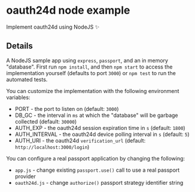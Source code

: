 # oauth24d node example

Implement oauth24d using NodeJS :sparkles:

## Details

A NodeJS sample app using `express`, `passport`, and an in memory "database". First run `npm install`, and then `npm start` to access the implementation yourself (defaults to port `3000`) or `npm test` to run the automated tests.

You can customize the implementation with the following environment variables:

+ PORT - the port to listen on (default: `3000`)
+ DB_GC - the interval in `ms` at which the "database" will be garbage collected (default: `30000`)
+ AUTH_EXP - the oauth24d session expiration time in `s` (default: `1800`)
+ AUTH_INTERVAL - the oauth24d device polling interval in `s` (default: `5`)
+ AUTH_URI - the oauth24d `verification_url` (default: `http://localhost:3000/login`)

You can configure a real passport application by changing the following:

+ `app.js` - change existing `passport.use()` call to use a real passport provider
+ `oauth24d.js` - change `authorize()` passport strategy identifier string